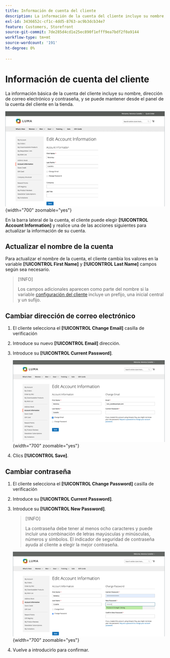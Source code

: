 ```yaml
---
title: Información de cuenta del cliente
description: La información de la cuenta del cliente incluye su nombre, dirección de correo electrónico y contraseña, y se puede mantener desde su panel de cuentas.
exl-id: 3436652c-cf1c-4dd5-8763-ac9b3dcb34e7
feature: Customers, Storefront
source-git-commit: 7de285d4cd1e25ec890f1efff9ea7bdf2f0a9144
workflow-type: tm+mt
source-wordcount: '191'
ht-degree: 0%

---
```


# Información de cuenta del cliente

La información básica de la cuenta del cliente incluye su nombre, dirección de correo electrónico y contraseña, y se puede mantener desde el panel de la cuenta del cliente en la tienda.

![Información de la cuenta en la tienda](assets/account-dashboard-account-information-storefront.png){width="700" zoomable="yes"}

En la barra lateral de la cuenta, el cliente puede elegir **[!UICONTROL Account Information]** y realice una de las acciones siguientes para actualizar la información de su cuenta.

## Actualizar el nombre de la cuenta

Para actualizar el nombre de la cuenta, el cliente cambia los valores en la variable **[!UICONTROL First Name]** y **[!UICONTROL Last Name]** campos según sea necesario.

>[!INFO]
>
>Los campos adicionales aparecen como parte del nombre si la variable [configuración del cliente](../configuration-reference/customers/customer-configuration.md) incluye un prefijo, una inicial central y un sufijo.

## Cambiar dirección de correo electrónico

1. El cliente selecciona el **[!UICONTROL Change Email]** casilla de verificación

1. Introduce su nuevo **[!UICONTROL Email]** dirección.

1. Introduce su **[!UICONTROL Current Password]**.

   ![Cambiar dirección de correo electrónico](assets/account-dashboard-account-information-change-email-address.png){width="700" zoomable="yes"}

1. Clics **[!UICONTROL Save]**.

## Cambiar contraseña

1. El cliente selecciona el **[!UICONTROL Change Password]** casilla de verificación

1. Introduce su **[!UICONTROL Current Password]**.

1. Introduce su **[!UICONTROL New Password]**.

   >[!INFO]
   >
   >La contraseña debe tener al menos ocho caracteres y puede incluir una combinación de letras mayúsculas y minúsculas, números y símbolos. El indicador de seguridad de contraseña ayuda al cliente a elegir la mejor contraseña.

   ![Cambiar contraseña](assets/account-dashboard-account-information-change-password.png){width="700" zoomable="yes"}

1. Vuelve a introducirlo para confirmar.

